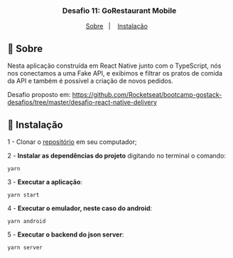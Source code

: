 <h3 align="center">
  Desafio 11: GoRestaurant Mobile
</h3>


<p align="center">
  <a href="#-sobre">Sobre</a>&nbsp;&nbsp;&nbsp;|&nbsp;&nbsp;&nbsp;
  <a href="#-instalação">Instalação</a>&nbsp;&nbsp;&nbsp;
</p>


## 🚀 **Sobre**
Nesta aplicação construída em React Native junto com o TypeScript, nós nos conectamos a uma Fake API, e exibimos e filtrar os pratos de comida da API e também é possível a criação de novos pedidos.

Desafio proposto em: https://github.com/Rocketseat/bootcamp-gostack-desafios/tree/master/desafio-react-native-delivery

## 🚀 **Instalação**
1 - Clonar o [repositório](https://github.com/MateusTymoniuk/gostack2020-desafio11-react-native-delivery) em seu computador;

2 - **Instalar as dependências do projeto** digitando no terminal o comando:

    yarn

3 - **Executar a aplicação**:

    yarn start

4 - **Executar o emulador, neste caso do android**:

    yarn android

5 - **Executar o backend do json server**:

    yarn server
